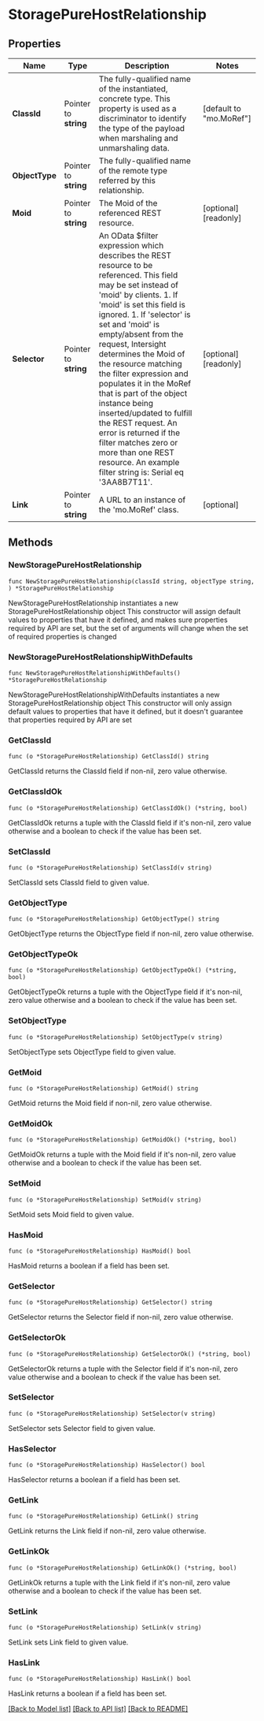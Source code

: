 # StoragePureHostRelationship

## Properties

Name | Type | Description | Notes
------------ | ------------- | ------------- | -------------
**ClassId** | Pointer to **string** | The fully-qualified name of the instantiated, concrete type. This property is used as a discriminator to identify the type of the payload when marshaling and unmarshaling data. | [default to "mo.MoRef"]
**ObjectType** | Pointer to **string** | The fully-qualified name of the remote type referred by this relationship. | 
**Moid** | Pointer to **string** | The Moid of the referenced REST resource. | [optional] [readonly] 
**Selector** | Pointer to **string** | An OData $filter expression which describes the REST resource to be referenced. This field may be set instead of &#39;moid&#39; by clients. 1. If &#39;moid&#39; is set this field is ignored. 1. If &#39;selector&#39; is set and &#39;moid&#39; is empty/absent from the request, Intersight determines the Moid of the resource matching the filter expression and populates it in the MoRef that is part of the object instance being inserted/updated to fulfill the REST request. An error is returned if the filter matches zero or more than one REST resource. An example filter string is: Serial eq &#39;3AA8B7T11&#39;. | [optional] [readonly] 
**Link** | Pointer to **string** | A URL to an instance of the &#39;mo.MoRef&#39; class. | [optional] 

## Methods

### NewStoragePureHostRelationship

`func NewStoragePureHostRelationship(classId string, objectType string, ) *StoragePureHostRelationship`

NewStoragePureHostRelationship instantiates a new StoragePureHostRelationship object
This constructor will assign default values to properties that have it defined,
and makes sure properties required by API are set, but the set of arguments
will change when the set of required properties is changed

### NewStoragePureHostRelationshipWithDefaults

`func NewStoragePureHostRelationshipWithDefaults() *StoragePureHostRelationship`

NewStoragePureHostRelationshipWithDefaults instantiates a new StoragePureHostRelationship object
This constructor will only assign default values to properties that have it defined,
but it doesn't guarantee that properties required by API are set

### GetClassId

`func (o *StoragePureHostRelationship) GetClassId() string`

GetClassId returns the ClassId field if non-nil, zero value otherwise.

### GetClassIdOk

`func (o *StoragePureHostRelationship) GetClassIdOk() (*string, bool)`

GetClassIdOk returns a tuple with the ClassId field if it's non-nil, zero value otherwise
and a boolean to check if the value has been set.

### SetClassId

`func (o *StoragePureHostRelationship) SetClassId(v string)`

SetClassId sets ClassId field to given value.


### GetObjectType

`func (o *StoragePureHostRelationship) GetObjectType() string`

GetObjectType returns the ObjectType field if non-nil, zero value otherwise.

### GetObjectTypeOk

`func (o *StoragePureHostRelationship) GetObjectTypeOk() (*string, bool)`

GetObjectTypeOk returns a tuple with the ObjectType field if it's non-nil, zero value otherwise
and a boolean to check if the value has been set.

### SetObjectType

`func (o *StoragePureHostRelationship) SetObjectType(v string)`

SetObjectType sets ObjectType field to given value.


### GetMoid

`func (o *StoragePureHostRelationship) GetMoid() string`

GetMoid returns the Moid field if non-nil, zero value otherwise.

### GetMoidOk

`func (o *StoragePureHostRelationship) GetMoidOk() (*string, bool)`

GetMoidOk returns a tuple with the Moid field if it's non-nil, zero value otherwise
and a boolean to check if the value has been set.

### SetMoid

`func (o *StoragePureHostRelationship) SetMoid(v string)`

SetMoid sets Moid field to given value.

### HasMoid

`func (o *StoragePureHostRelationship) HasMoid() bool`

HasMoid returns a boolean if a field has been set.

### GetSelector

`func (o *StoragePureHostRelationship) GetSelector() string`

GetSelector returns the Selector field if non-nil, zero value otherwise.

### GetSelectorOk

`func (o *StoragePureHostRelationship) GetSelectorOk() (*string, bool)`

GetSelectorOk returns a tuple with the Selector field if it's non-nil, zero value otherwise
and a boolean to check if the value has been set.

### SetSelector

`func (o *StoragePureHostRelationship) SetSelector(v string)`

SetSelector sets Selector field to given value.

### HasSelector

`func (o *StoragePureHostRelationship) HasSelector() bool`

HasSelector returns a boolean if a field has been set.

### GetLink

`func (o *StoragePureHostRelationship) GetLink() string`

GetLink returns the Link field if non-nil, zero value otherwise.

### GetLinkOk

`func (o *StoragePureHostRelationship) GetLinkOk() (*string, bool)`

GetLinkOk returns a tuple with the Link field if it's non-nil, zero value otherwise
and a boolean to check if the value has been set.

### SetLink

`func (o *StoragePureHostRelationship) SetLink(v string)`

SetLink sets Link field to given value.

### HasLink

`func (o *StoragePureHostRelationship) HasLink() bool`

HasLink returns a boolean if a field has been set.


[[Back to Model list]](../README.md#documentation-for-models) [[Back to API list]](../README.md#documentation-for-api-endpoints) [[Back to README]](../README.md)


